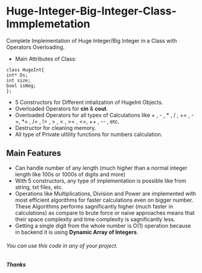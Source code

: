 # Huge-Integer-Big-Integer-Class-Immplemetation
Complete Implementation of Huge Integer/Big Integer in a Class with Operators Overloading.
- Main Attributes of Class:
```
class HugeInt{
int* Ds;
int size;
bool isNeg;
};
```
- 5 Constructors for Different intialization of HugeInt Objects.
- Overloaded Operators for **cin** & **cout**.
- Overloaded Operators for all types of Calculations like + , - , * , / , += , -=, *= , /= , != , > , < , >= , <=, ++ , -- , etc.
- Destructor for cleaning memory.
- All type of Private ultility functions for numbers calculation. <br />
## Main Features
- Can handle number of any length (much higher than a normal integer length like 100s or 1000s of digits and more)
- With 5 constructors, any type of implementation is possible like from string, txt files, etc.
- Operations like Multiplications, Division and Power are implemented with most efficient algorithms for faster calculations even on bigger number. These Algorithms performs sagnificantly higher (much faster in calculations) as compare to brute force or naive approaches means that their space complexity and time complexity is sagnificantly less.
- Getting a single digit from the whole number is O(1) operation because in backend it is using **Dynamic Array of Integers**.<br />
###### You can use this code in any of your project.
###### **Thanks**
